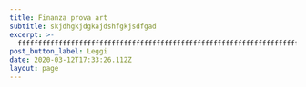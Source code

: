 ```yaml
---
title: Finanza prova art
subtitle: skjdhgkjdgkajdshfgkjsdfgad
excerpt: >-
  ffffffffffffffffffffffffffffffffffffffffffffffffffffffffffffffffffffffffffffffff
post_button_label: Leggi
date: 2020-03-12T17:33:26.112Z
layout: page
---
```


